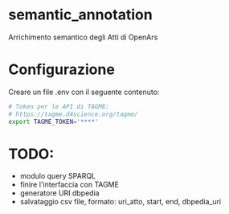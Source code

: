 # semantic_annotation
Arrichimento semantico degli Atti di OpenArs 

# Configurazione
Creare un file .env con il seguente contenuto:

``` bash
# Token per le API di TAGME:
# https://tagme.d4science.org/tagme/
export TAGME_TOKEN='****'
```

# TODO:
- modulo query SPARQL
- finire l'interfaccia con TAGME
- generatore URI dbpedia
- salvataggio csv file, formato: uri_atto, start, end, dbpedia_uri